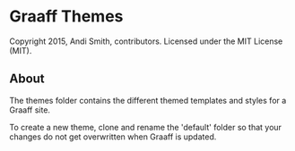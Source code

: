 # Graaff Themes

Copyright 2015, Andi Smith, contributors.
Licensed under the MIT License (MIT).

## About

The themes folder contains the different themed templates and styles for a Graaff site.

To create a new theme, clone and rename the 'default' folder so that your changes do not get overwritten when Graaff is updated.
